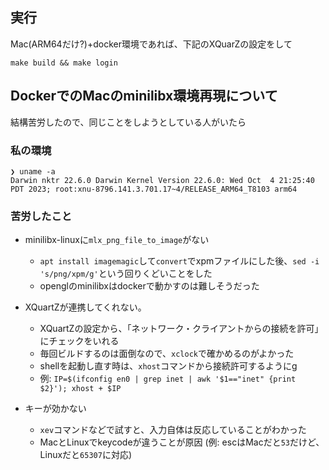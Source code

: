 ## 実行
Mac(ARM64だけ?)+docker環境であれば、下記のXQuarZの設定をして
```
make build && make login
```

## DockerでのMacのminilibx環境再現について
結構苦労したので、同じことをしようとしている人がいたら

### 私の環境
```
❯ uname -a
Darwin nktr 22.6.0 Darwin Kernel Version 22.6.0: Wed Oct  4 21:25:40 PDT 2023; root:xnu-8796.141.3.701.17~4/RELEASE_ARM64_T8103 arm64
```

### 苦労したこと
- minilibx-linuxに`mlx_png_file_to_image`がない
  - `apt install imagemagic`して`convert`でxpmファイルにした後、`sed -i 's/png/xpm/g'`という回りくどいことをした
  - openglのminilibxはdockerで動かすのは難しそうだった

- XQuartZが連携してくれない。
  - XQuartZの設定から、「ネットワーク・クライアントからの接続を許可」にチェックをいれる
  - 毎回ビルドするのは面倒なので、`xclock`で確かめるのがよかった
  - shellを起動し直す時は、`xhost`コマンドから接続許可するようにg
  - 例: `IP=$(ifconfig en0 | grep inet | awk '$1=="inet" {print $2}'); xhost + $IP`

- キーが効かない
  - `xev`コマンドなどで試すと、入力自体は反応していることがわかった
  - MacとLinuxでkeycodeが違うことが原因 (例: escはMacだと`53`だけど、Linuxだと`65307`に対応)

